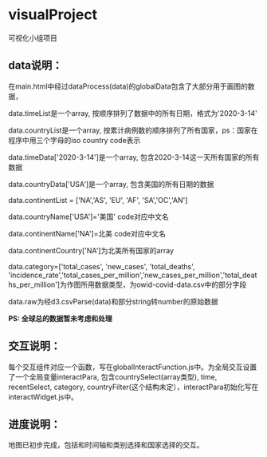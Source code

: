 # visualProject
可视化小组项目
## data说明：

在main.html中经过dataProcess(data)的globalData包含了大部分用于画图的数据，

data.timeList是一个array, 按顺序排列了数据中的所有日期，格式为'2020-3-14'

data.countryList是一个array, 按累计病例数的顺序排列了所有国家，ps：国家在程序中用三个字母的iso country code表示

data.timeData['2020-3-14']是一个array, 包含2020-3-14这一天所有国家的所有数据

data.countryData['USA']是一个array, 包含美国的所有日期的数据

data.continentList = ['NA','AS', 'EU', 'AF', 'SA','OC','AN']

data.countryName['USA']='美国' code对应中文名

data.continentName['NA']=北美 code对应中文名

data.continentCountry['NA']为北美所有国家的array

data.category=['total_cases', 'new_cases', 'total_deaths', 'incidence_rate','total_cases_per_million','new_cases_per_million','total_deaths_per_million']为作图所用数据类型，为owid-covid-data.csv中的部分字段

data.raw为经d3.csvParse(data)和部分string转number的原始数据

**PS: 全球总的数据暂未考虑和处理**

## 交互说明：

每个交互组件对应一个函数，写在globalInteractFunction.js中。为全局交互设置了一个全局变量interactPara, 包含countrySelect(array类型), time, recentSelect, category, countryFilter(这个结构未定），interactPara初始化写在interactWidget.js中。

## 进度说明：
地图已初步完成，包括和时间轴和类别选择和国家选择的交互。



